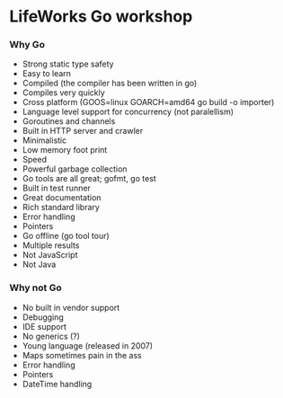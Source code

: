 # LifeWorks Go workshop

### Why Go
- Strong static type safety
- Easy to learn
- Compiled (the compiler has been written in go)
- Compiles very quickly
- Cross platform (GOOS=linux GOARCH=amd64 go build -o importer)
- Language level support for concurrency (not paralellism)
- Goroutines and channels
- Built in HTTP server and crawler
- Minimalistic
- Low memory foot print
- Speed
- Powerful garbage collection
- Go tools are all great; gofmt, go test
- Built in test runner
- Great documentation
- Rich standard library
- Error handling
- Pointers
- Go offline (go tool tour)
- Multiple results
- Not JavaScript
- Not Java

### Why not Go
- No built in vendor support
- Debugging
- IDE support
- No generics (?)
- Young language (released in 2007)
- Maps sometimes pain in the ass
- Error handling
- Pointers
- DateTime handling
